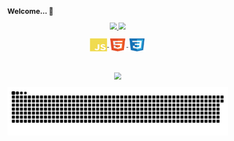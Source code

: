 ###  Welcome... 🖖
<div align="center">
  <a href="https://github.com/tenorionique">
  <img height="180em" src="https://github-readme-stats.vercel.app/api?username=tenorionique&show_icons=true&theme=gruvbox&include_all_commits=true&count_private=true"/>
  <img height="180em" src="https://github-readme-stats.vercel.app/api/top-langs/?username=tenorionique&layout=compact&langs_count=7&theme=gruvbox"/>
 
  <div style="display: inline_block"><br>
  <img align="center" alt="Rafa-Js" height="30" width="40" src="https://raw.githubusercontent.com/devicons/devicon/master/icons/javascript/javascript-plain.svg">
  <img align="center" alt="Rafa-HTML" height="30" width="40" src="https://raw.githubusercontent.com/devicons/devicon/master/icons/html5/html5-original.svg">
  <img align="center" alt="Rafa-CSS" height="30" width="40" src="https://raw.githubusercontent.com/devicons/devicon/master/icons/css3/css3-original.svg">
</div> <br>
  
 <br>
 
  <a href="https://www.linkedin.com/in/monique-doretto/" target="_blank"><img src="https://img.shields.io/badge/-LinkedIn-%230077B5?style=for-the-badge&logo=linkedin&logoColor=white" target="_blank"></a> 
 
  ![Snake animation](https://github.com/tenorionique/tenorionique/blob/output/github-contribution-grid-snake.svg)
 
</div>
